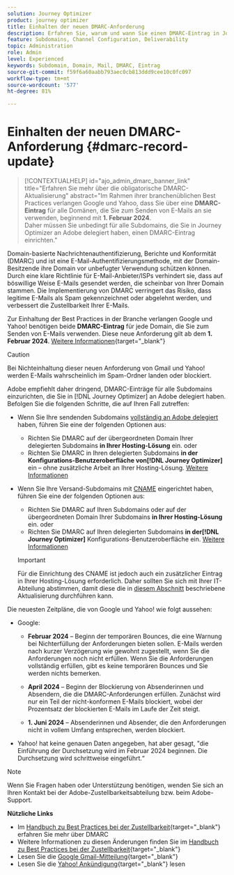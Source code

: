 ```yaml
---
solution: Journey Optimizer
product: journey optimizer
title: Einhalten der neuen DMARC-Anforderung
description: Erfahren Sie, warum und wann Sie einen DMARC-Eintrag in Journey Optimizer festlegen müssen
feature: Subdomains, Channel Configuration, Deliverability
topic: Administration
role: Admin
level: Experienced
keywords: Subdomain, Domain, Mail, DMARC, Eintrag
source-git-commit: f59f6a60aabb793aec0cb813ddd9cee10c0fc097
workflow-type: tm+mt
source-wordcount: '577'
ht-degree: 81%

---
```


# Einhalten der neuen DMARC-Anforderung {#dmarc-record-update}

>[!CONTEXTUALHELP]
>id="ajo_admin_dmarc_banner_link"
>title="Erfahren Sie mehr über die obligatorische DMARC-Aktualisierung"
>abstract="Im Rahmen ihrer branchenüblichen Best Practices verlangen Google und Yahoo, dass Sie über eine **DMARC-Eintrag** für alle Domänen, die Sie zum Senden von E-Mails an sie verwenden, beginnend mit **1. Februar 2024**.<br>Daher müssen Sie unbedingt für alle Subdomains, die Sie in Journey Optimizer an Adobe delegiert haben, einen DMARC-Eintrag einrichten."

Domain-basierte Nachrichtenauthentifizierung, Berichte und Konformität (DMARC) und ist eine E-Mail-Authentifizierungsmethode, mit der Domain-Besitzende ihre Domain vor unbefugter Verwendung schützen können. Durch eine klare Richtlinie für E-Mail-Anbieter/ISPs verhindert sie, dass auf böswillige Weise E-Mails gesendet werden, die scheinbar von Ihrer Domain stammen. Die Implementierung von DMARC verringert das Risiko, dass legitime E-Mails als Spam gekennzeichnet oder abgelehnt werden, und verbessert die Zustellbarkeit Ihrer E-Mails.

Zur Einhaltung der Best Practices in der Branche verlangen Google und Yahoo! benötigen beide **DMARC-Eintrag** für jede Domain, die Sie zum Senden von E-Mails verwenden. Diese neue Anforderung gilt ab dem **1. Februar 2024**. [Weitere Informationen](https://experienceleague.adobe.com/docs/deliverability-learn/deliverability-best-practice-guide/additional-resources/guidance-around-changes-to-google-and-yahoo.html?lang=de#dmarc){target="_blank"}

>[!CAUTION]
>
>Bei Nichteinhaltung dieser neuen Anforderung von Gmail und Yahoo! werden E-Mails wahrscheinlich im Spam-Ordner landen oder blockiert.

Adobe empfiehlt daher dringend, DMARC-Einträge für alle Subdomains einzurichten, die Sie in [!DNL Journey Optimizer] an Adobe delegiert haben. Befolgen Sie die folgenden Schritte, die auf Ihren Fall zutreffen:

* Wenn Sie Ihre sendenden Subdomains [vollständig an Adobe delegiert](delegate-subdomain.md#full-subdomain-delegation) haben, führen Sie eine der folgenden Optionen aus:

   * Richten Sie DMARC auf der übergeordneten Domain Ihrer delegierten Subdomains **in Ihrer Hosting-Lösung** ein.
oder
   * Richten Sie DMARC in Ihren delegierten Subdomains **in der Konfigurations-Benutzeroberfläche von[!DNL Journey Optimizer]** ein – ohne zusätzliche Arbeit an Ihrer Hosting-Lösung. [Weitere Informationen](dmarc-record.md#implement-dmarc)

* Wenn Sie Ihre Versand-Subdomains mit [CNAME](delegate-subdomain.md#cname-subdomain-delegation) eingerichtet haben, führen Sie eine der folgenden Optionen aus:

   * Richten Sie DMARC auf Ihren Subdomains oder auf der übergeordneten Domain Ihrer Subdomains **in Ihrer Hosting-Lösung** ein.
oder
   * Richten Sie DMARC auf Ihren delegierten Subdomains **in der[!DNL Journey Optimizer]** Konfigurations-Benutzeroberfläche ein. [Weitere Informationen](dmarc-record.md#implement-dmarc)

  >[!IMPORTANT]
  >
  >Für die Einrichtung des CNAME ist jedoch auch ein zusätzlicher Eintrag in Ihrer Hosting-Lösung erforderlich. Daher sollten Sie sich mit Ihrer IT-Abteilung abstimmen, damit diese die in [diesem Abschnitt](dmarc-record.md#implement-dmarc) beschriebene Aktualisierung durchführen kann.

Die neuesten Zeitpläne, die von Google und Yahoo! wie folgt aussehen:

* Google:

   * **Februar 2024** – Beginn der temporären Bounces, die eine Warnung bei Nichterfüllung der Anforderungen bieten sollen. E-Mails werden nach kurzer Verzögerung wie gewohnt zugestellt, wenn Sie die Anforderungen noch nicht erfüllen. Wenn Sie die Anforderungen vollständig erfüllen, gibt es keine temporären Bounces und Sie werden nichts bemerken.

   * **April 2024** – Beginn der Blockierung von Absenderinnen und Absendern, die die DMARC-Anforderungen erfüllen. Zunächst wird nur ein Teil der nicht-konformen E-Mails blockiert, wobei der Prozentsatz der blockierten E-Mails im Laufe der Zeit steigt.

   * **1. Juni 2024** – Absenderinnen und Absender, die den Anforderungen nicht in vollem Umfang entsprechen, werden blockiert.

* Yahoo! hat keine genauen Daten angegeben, hat aber gesagt, &quot;die Einführung der Durchsetzung wird im Februar 2024 beginnen. Die Durchsetzung wird schrittweise eingeführt.“

>[!NOTE]
>
>Wenn Sie Fragen haben oder Unterstützung benötigen, wenden Sie sich an Ihren Kontakt bei der Adobe-Zustellbarkeitsabteilung bzw. beim Adobe-Support.

**Nützliche Links**

* Im [Handbuch zu Best Practices bei der Zustellbarkeit](https://experienceleague.adobe.com/docs/deliverability-learn/deliverability-best-practice-guide/additional-resources/technotes/implement-dmarc.html?lang=de#about){target="_blank"} erfahren Sie mehr über DMARC
* Weitere Informationen zu diesen Änderungen finden Sie im [Handbuch zu Best Practices bei der Zustellbarkeit](https://experienceleague.adobe.com/docs/deliverability-learn/deliverability-best-practice-guide/additional-resources/guidance-around-changes-to-google-and-yahoo.html?lang=de){target="_blank"}
* Lesen Sie die [Google Gmail-Mitteilung](https://blog.google/products/gmail/gmail-security-authentication-spam-protection/){target="_blank"}
* Lesen Sie die [Yahoo! Ankündigung](https://blog.postmaster.yahooinc.com/post/730172167494483968/more-secure-less-spam){target="_blank"} lesen

